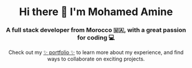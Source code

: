 <h1 align="center">Hi there 👋 I'm Mohamed Amine</h1>
<h3 align="center">A full stack developer from Morocco 🇲🇦, with a great passion for coding 💻</h3>
<p align="center">Check out my <a href="https://baladi.codes" target="_blank">✨ portfolio ✨</a> to learn more about my experience, and find ways to collaborate on exciting projects.</p>
